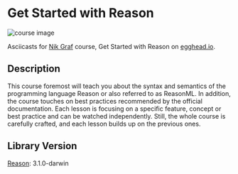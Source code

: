 # Get Started with Reason

![course image](https://d2eip9sf3oo6c2.cloudfront.net/tags/images/000/001/214/full/reason.png)

Asciicasts for [Nik Graf](https://egghead.io/instructors/nik-graf) course, Get Started with Reason on [egghead.io](https://egghead.io/courses/get-started-with-reason).

## Description

This course foremost will teach you about the syntax and semantics of the programming language Reason or also referred to as ReasonML. In addition, the course touches on best practices recommended by the official documentation. Each lesson is focusing on a specific feature, concept or best practice and can be watched independently. Still, the whole course is carefully crafted, and each lesson builds up on the previous ones.

## Library Version
[Reason](https://www.propellerheads.se/en/reason/updates/release-notes): 3.1.0-darwin